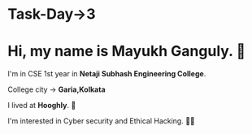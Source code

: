 # Task-Day->3


# Hi, my name is **Mayukh Ganguly**. 👋

I'm in CSE 1st year in **Netaji Subhash Engineering College**.

College city -> **Garia,Kolkata**

I lived at **Hooghly**. 🏡

I'm interested in Cyber security and Ethical Hacking. 👨‍💻 
